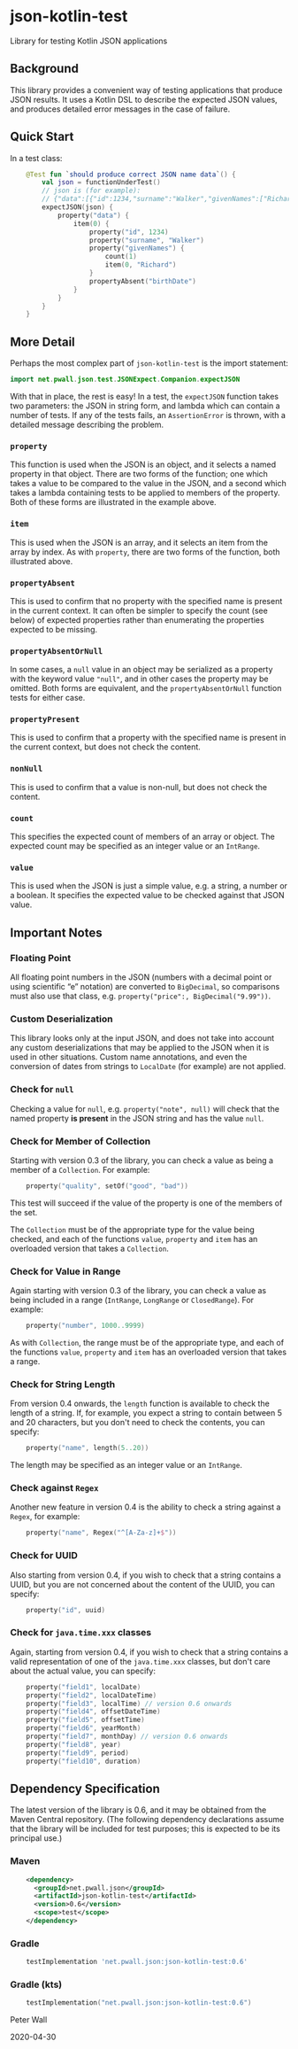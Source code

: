 # json-kotlin-test

Library for testing Kotlin JSON applications

## Background

This library provides a convenient way of testing applications that produce JSON results.
It uses a Kotlin DSL to describe the expected JSON values, and produces detailed error messages in the case of failure.

## Quick Start

In a test class:
```kotlin
    @Test fun `should produce correct JSON name data`() {
        val json = functionUnderTest()
        // json is (for example):
        // {"data":[{"id":1234,"surname":"Walker","givenNames":["Richard"]}]}
        expectJSON(json) {
            property("data") {
                item(0) {
                    property("id", 1234)
                    property("surname", "Walker")
                    property("givenNames") {
                        count(1)
                        item(0, "Richard")
                    }
                    propertyAbsent("birthDate")
                }
            }
        }
    }
```

## More Detail

Perhaps the most complex part of `json-kotlin-test` is the import statement:
```kotlin
import net.pwall.json.test.JSONExpect.Companion.expectJSON
```

With that in place, the rest is easy!
In a test, the `expectJSON` function takes two parameters: the JSON in string form, and lambda which can contain a
number of tests.
If any of the tests fails, an `AssertionError` is thrown, with a detailed message describing the problem.

### `property`

This function is used when the JSON is an object, and it selects a named property in that object.
There are two forms of the function; one which takes a value to be compared to the value in the JSON, and a second which
takes a lambda containing tests to be applied to members of the property.
Both of these forms are illustrated in the example above.

### `item`

This is used when the JSON is an array, and it selects an item from the array by index.
As with `property`, there are two forms of the function, both illustrated above.

### `propertyAbsent`

This is used to confirm that no property with the specified name is present in the current context.
It can often be simpler to specify the count (see below) of expected properties rather than enumerating the properties
expected to be missing.

### `propertyAbsentOrNull`

In some cases, a `null` value in an object may be serialized as a property with the keyword value `"null"`, and in other
cases the property may be omitted.
Both forms are equivalent, and the `propertyAbsentOrNull` function tests for either case.

### `propertyPresent`

This is used to confirm that a property with the specified name is present in the current context, but does not check
the content.

### `nonNull`

This is used to confirm that a value is non-null, but does not check the content.

### `count`

This specifies the expected count of members of an array or object.
The expected count may be specified as an integer value or an `IntRange`.

### `value`

This is used when the JSON is just a simple value, e.g. a string, a number or a boolean.
It specifies the expected value to be checked against that JSON value.

## Important Notes

### Floating Point

All floating point numbers in the JSON (numbers with a decimal point or using scientific &ldquo;e&rdquo; notation) are
converted to `BigDecimal`, so comparisons must also use that class, e.g. `property("price":, BigDecimal("9.99"))`.

### Custom Deserialization

This library looks only at the input JSON, and does not take into account any custom deserializations that may be
applied to the JSON when it is used in other situations.
Custom name annotations, and even the conversion of dates from strings to `LocalDate` (for example) are not applied.

### Check for `null`

Checking a value for `null`, e.g. `property("note", null)` will check that the named property **is present** in the JSON
string and has the value `null`.

### Check for Member of Collection

Starting with version 0.3 of the library, you can check a value as being a member of a `Collection`.
For example:
```kotlin
    property("quality", setOf("good", "bad"))
```
This test will succeed if the value of the property is one of the members of the set.

The `Collection` must be of the appropriate type for the value being checked, and each of the functions `value`,
`property` and `item` has an overloaded version that takes a `Collection`.

### Check for Value in Range

Again starting with version 0.3 of the library, you can check a value as being included in a range (`IntRange`,
`LongRange` or `ClosedRange`).
For example:
```kotlin
    property("number", 1000..9999)
```

As with `Collection`, the range must be of the appropriate type, and each of the functions `value`, `property` and
`item` has an overloaded version that takes a range.

### Check for String Length

From version 0.4 onwards, the `length` function is available to check the length of a string.
If, for example, you expect a string to contain between 5 and 20 characters, but you don't need to check the contents,
you can specify:
```kotlin
    property("name", length(5..20))
```
The length may be specified as an integer value or an `IntRange`.

### Check against `Regex`

Another new feature in version 0.4 is the ability to check a string against a `Regex`, for example:
```kotlin
    property("name", Regex("^[A-Za-z]+$"))
```

### Check for UUID

Also starting from version 0.4, if you wish to check that a string contains a UUID, but you are not concerned about the
content of the UUID, you can specify:
```kotlin
    property("id", uuid)
```

### Check for `java.time.xxx` classes

Again, starting from version 0.4, if you wish to check that a string contains a valid representation of one of the
`java.time.xxx` classes, but don't care about the actual value, you can specify:
```kotlin
    property("field1", localDate)
    property("field2", localDateTime)
    property("field3", localTime) // version 0.6 onwards
    property("field4", offsetDateTime)
    property("field5", offsetTime)
    property("field6", yearMonth)
    property("field7", monthDay) // version 0.6 onwards
    property("field8", year)
    property("field9", period)
    property("field10", duration)
```

## Dependency Specification

The latest version of the library is 0.6, and it may be obtained from the Maven Central repository.
(The following dependency declarations assume that the library will be included for test purposes; this is
expected to be its principal use.)

### Maven
```xml
    <dependency>
      <groupId>net.pwall.json</groupId>
      <artifactId>json-kotlin-test</artifactId>
      <version>0.6</version>
      <scope>test</scope>
    </dependency>
```
### Gradle
```groovy
    testImplementation 'net.pwall.json:json-kotlin-test:0.6'
```
### Gradle (kts)
```kotlin
    testImplementation("net.pwall.json:json-kotlin-test:0.6")
```

Peter Wall

2020-04-30

